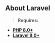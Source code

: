 
## About Laravel
> **Requires:**
- **[PHP 8.0+](https://php.net/releases/)**
- **[Laravel 9.0+](https://github.com/laravel/laravel)**
